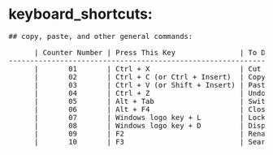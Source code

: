 # keyboard_shortcuts: 

<pre>
## copy, paste, and other general commands: 

      | Counter Number | Press This Key               | To Do This |
-----------------------------------------------------------------------------------------------------------------------------------------------------------------------------------
      |       01       | Ctrl + X                     | Cut the selected item. |
      |       02       | Ctrl + C (or Ctrl + Insert)  | Copy the selected item. |
      |       03       | Ctrl + V (or Shift + Insert) | Paste the selected item. |
      |       04       | Ctrl + Z                     | Undo an action. |
      |       05       | Alt + Tab                    | Switch between open apps. |
      |       06       | Alt + F4                     | Close the active item, or exit the active app. |
      |       07       | Windows logo key + L         | Lock your PC. |
      |       08       | Windows logo key + D         | Display and hide the desktop. |
      |       09       | F2                           | Rename the selected item. |
      |       10       | F3                           | Search for a file or folder in File Explorer. |
      
</pre>
